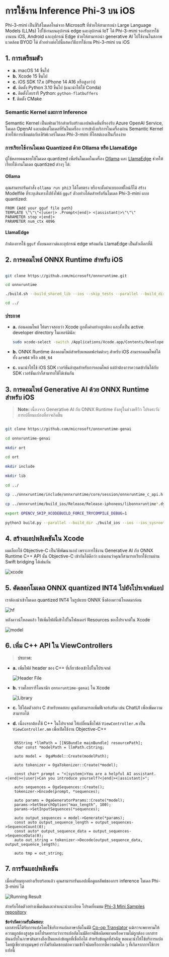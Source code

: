 <!--
CO_OP_TRANSLATOR_METADATA:
{
  "original_hash": "82af197df38d25346a98f1f0e84d1698",
  "translation_date": "2025-07-16T20:21:46+00:00",
  "source_file": "md/01.Introduction/03/iOS_Inference.md",
  "language_code": "th"
}
-->
# **การใช้งาน Inference Phi-3 บน iOS**

Phi-3-mini เป็นซีรีส์โมเดลใหม่จาก Microsoft ที่ช่วยให้สามารถนำ Large Language Models (LLMs) ไปใช้งานบนอุปกรณ์ edge และอุปกรณ์ IoT ได้ Phi-3-mini รองรับการใช้งานบน iOS, Android และอุปกรณ์ Edge ช่วยให้สามารถนำ generative AI ไปใช้งานในสภาพแวดล้อม BYOD ได้ ตัวอย่างต่อไปนี้แสดงวิธีการใช้งาน Phi-3-mini บน iOS

## **1. การเตรียมตัว**

- **a.** macOS 14 ขึ้นไป  
- **b.** Xcode 15 ขึ้นไป  
- **c.** iOS SDK 17.x (iPhone 14 A16 หรือสูงกว่า)  
- **d.** ติดตั้ง Python 3.10 ขึ้นไป (แนะนำให้ใช้ Conda)  
- **e.** ติดตั้งไลบรารี Python: `python-flatbuffers`  
- **f.** ติดตั้ง CMake  

### Semantic Kernel และการ Inference

Semantic Kernel เป็นเฟรมเวิร์กสำหรับสร้างแอปพลิเคชันที่รองรับ Azure OpenAI Service, โมเดล OpenAI และแม้แต่โมเดลที่รันในเครื่อง การเข้าถึงบริการในเครื่องผ่าน Semantic Kernel ช่วยให้การเชื่อมต่อกับเซิร์ฟเวอร์โมเดล Phi-3-mini ที่โฮสต์เองเป็นเรื่องง่าย

### การเรียกใช้งานโมเดล Quantized ด้วย Ollama หรือ LlamaEdge

ผู้ใช้หลายคนชอบใช้โมเดล quantized เพื่อรันโมเดลในเครื่อง [Ollama](https://ollama.com) และ [LlamaEdge](https://llamaedge.com) ช่วยให้เรียกใช้งานโมเดล quantized ต่างๆ ได้:

#### **Ollama**

คุณสามารถรันคำสั่ง `ollama run phi3` ได้โดยตรง หรือจะตั้งค่าแบบออฟไลน์ก็ได้ สร้าง Modelfile ที่ระบุเส้นทางไปยังไฟล์ `gguf` ตัวอย่างโค้ดสำหรับรันโมเดล Phi-3-mini แบบ quantized:

```gguf
FROM {Add your gguf file path}
TEMPLATE \"\"\"<|user|> .Prompt<|end|> <|assistant|>\"\"\"
PARAMETER stop <|end|>
PARAMETER num_ctx 4096
```

#### **LlamaEdge**

ถ้าต้องการใช้ `gguf` ทั้งบนคลาวด์และอุปกรณ์ edge พร้อมกัน LlamaEdge เป็นตัวเลือกที่ดี

## **2. การคอมไพล์ ONNX Runtime สำหรับ iOS**

```bash

git clone https://github.com/microsoft/onnxruntime.git

cd onnxruntime

./build.sh --build_shared_lib --ios --skip_tests --parallel --build_dir ./build_ios --ios --apple_sysroot iphoneos --osx_arch arm64 --apple_deploy_target 17.5 --cmake_generator Xcode --config Release

cd ../

```

### **ประกาศ**

- **a.** ก่อนคอมไพล์ ให้ตรวจสอบว่า Xcode ถูกตั้งค่าอย่างถูกต้อง และตั้งเป็น active developer directory ในเทอร์มินัล:

    ```bash
    sudo xcode-select -switch /Applications/Xcode.app/Contents/Developer
    ```

- **b.** ONNX Runtime ต้องคอมไพล์สำหรับแพลตฟอร์มต่างๆ สำหรับ iOS สามารถคอมไพล์ได้ทั้ง `arm64` หรือ `x86_64`

- **c.** แนะนำให้ใช้ iOS SDK เวอร์ชันล่าสุดสำหรับการคอมไพล์ แต่ถ้าต้องการความเข้ากันได้กับ SDK เวอร์ชันเก่าก็สามารถใช้ได้เช่นกัน

## **3. การคอมไพล์ Generative AI ด้วย ONNX Runtime สำหรับ iOS**

> **Note:** เนื่องจาก Generative AI กับ ONNX Runtime ยังอยู่ในช่วงพรีวิว โปรดระวังการเปลี่ยนแปลงที่อาจเกิดขึ้น

```bash

git clone https://github.com/microsoft/onnxruntime-genai
 
cd onnxruntime-genai
 
mkdir ort
 
cd ort
 
mkdir include
 
mkdir lib
 
cd ../
 
cp ../onnxruntime/include/onnxruntime/core/session/onnxruntime_c_api.h ort/include
 
cp ../onnxruntime/build_ios/Release/Release-iphoneos/libonnxruntime*.dylib* ort/lib
 
export OPENCV_SKIP_XCODEBUILD_FORCE_TRYCOMPILE_DEBUG=1
 
python3 build.py --parallel --build_dir ./build_ios --ios --ios_sysroot iphoneos --ios_arch arm64 --ios_deployment_target 17.5 --cmake_generator Xcode --cmake_extra_defines CMAKE_XCODE_ATTRIBUTE_CODE_SIGNING_ALLOWED=NO

```

## **4. สร้างแอปพลิเคชันใน Xcode**

ผมเลือกใช้ Objective-C เป็นวิธีพัฒนาแอป เพราะการใช้งาน Generative AI กับ ONNX Runtime C++ API นั้น Objective-C เข้ากันได้ดีกว่า แน่นอนว่าคุณก็สามารถเรียกใช้งานผ่าน Swift bridging ได้เช่นกัน

![xcode](../../../../../translated_images/xcode.8147789e6c25e3e289e6aa56c168089a2c277e3cd6af353fae6c2f4a56eba836.th.png)

## **5. คัดลอกโมเดล ONNX quantized INT4 ไปยังโปรเจกต์แอป**

เราต้องนำเข้าโมเดล quantized INT4 ในรูปแบบ ONNX ซึ่งต้องดาวน์โหลดมาก่อน

![hf](../../../../../translated_images/hf.6b8504fd88ee48dd512d76e0665cb76bd68c8e53d0b21b2a9e6f269f5b961173.th.png)

หลังดาวน์โหลดแล้ว ให้เพิ่มไฟล์นี้เข้าไปในโฟลเดอร์ Resources ของโปรเจกต์ใน Xcode

![model](../../../../../translated_images/model.3b879b14e0be877d12282beb83c953a82b62d4bc6b207a78937223f4798d0f4a.th.png)

## **6. เพิ่ม C++ API ใน ViewControllers**

> **ประกาศ:**

- **a.** เพิ่มไฟล์ header ของ C++ ที่เกี่ยวข้องเข้าไปในโปรเจกต์

  ![Header File](../../../../../translated_images/head.64cad021ce70a333ff5d59d4a1b4fb0f3dd2ca457413646191a18346067b2cc9.th.png)

- **b.** รวมไลบรารีไดนามิก `onnxruntime-genai` ใน Xcode

  ![Library](../../../../../translated_images/lib.a4209b9f21ddf3445ba6ac69797d49e6586d68a57cea9f8bc9fc34ec3ee979ec.th.png)

- **c.** ใช้โค้ดตัวอย่าง C สำหรับทดสอบ คุณยังสามารถเพิ่มฟีเจอร์เสริม เช่น ChatUI เพื่อเพิ่มความสามารถได้

- **d.** เนื่องจากต้องใช้ C++ ในโปรเจกต์ ให้เปลี่ยนชื่อไฟล์ `ViewController.m` เป็น `ViewController.mm` เพื่อเปิดใช้งาน Objective-C++

```objc

    NSString *llmPath = [[NSBundle mainBundle] resourcePath];
    char const *modelPath = llmPath.cString;

    auto model =  OgaModel::Create(modelPath);

    auto tokenizer = OgaTokenizer::Create(*model);

    const char* prompt = "<|system|>You are a helpful AI assistant.<|end|><|user|>Can you introduce yourself?<|end|><|assistant|>";

    auto sequences = OgaSequences::Create();
    tokenizer->Encode(prompt, *sequences);

    auto params = OgaGeneratorParams::Create(*model);
    params->SetSearchOption("max_length", 100);
    params->SetInputSequences(*sequences);

    auto output_sequences = model->Generate(*params);
    const auto output_sequence_length = output_sequences->SequenceCount(0);
    const auto* output_sequence_data = output_sequences->SequenceData(0);
    auto out_string = tokenizer->Decode(output_sequence_data, output_sequence_length);
    
    auto tmp = out_string;

```

## **7. การรันแอปพลิเคชัน**

เมื่อเตรียมทุกอย่างเรียบร้อยแล้ว คุณสามารถรันแอปเพื่อดูผลลัพธ์ของการ inference โมเดล Phi-3-mini ได้

![Running Result](../../../../../translated_images/result.326a947a6a2b9c5115a3e462b9c1b5412260f847478496c0fc7535b985c3f55a.th.jpg)

สำหรับโค้ดตัวอย่างเพิ่มเติมและคำแนะนำละเอียด โปรดเยี่ยมชม [Phi-3 Mini Samples repository](https://github.com/Azure-Samples/Phi-3MiniSamples/tree/main/ios)

**ข้อจำกัดความรับผิดชอบ**:  
เอกสารนี้ได้รับการแปลโดยใช้บริการแปลภาษาอัตโนมัติ [Co-op Translator](https://github.com/Azure/co-op-translator) แม้เราจะพยายามให้ความถูกต้องสูงสุด แต่โปรดทราบว่าการแปลอัตโนมัติอาจมีข้อผิดพลาดหรือความไม่ถูกต้อง เอกสารต้นฉบับในภาษาต้นทางถือเป็นแหล่งข้อมูลที่เชื่อถือได้ สำหรับข้อมูลที่สำคัญ ขอแนะนำให้ใช้บริการแปลโดยผู้เชี่ยวชาญมนุษย์ เราไม่รับผิดชอบต่อความเข้าใจผิดหรือการตีความผิดใด ๆ ที่เกิดจากการใช้การแปลนี้